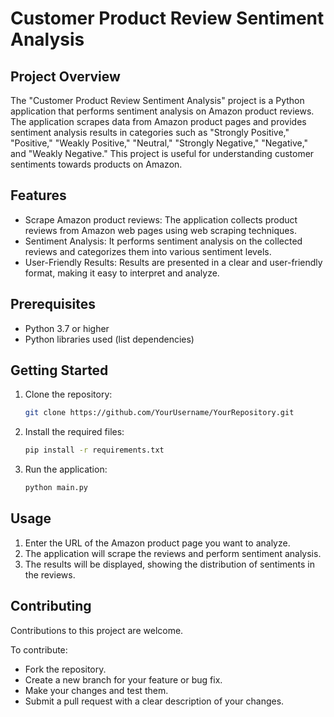 # Customer Product Review Sentiment Analysis

## Project Overview

The "Customer Product Review Sentiment Analysis" project is a Python application that performs sentiment analysis on Amazon product reviews. The application scrapes data from Amazon product pages and provides sentiment analysis results in categories such as "Strongly Positive," "Positive," "Weakly Positive," "Neutral," "Strongly Negative," "Negative," and "Weakly Negative." This project is useful for understanding customer sentiments towards products on Amazon.


## Features

- Scrape Amazon product reviews: The application collects product reviews from Amazon web pages using web scraping techniques.
- Sentiment Analysis: It performs sentiment analysis on the collected reviews and categorizes them into various sentiment levels.
- User-Friendly Results: Results are presented in a clear and user-friendly format, making it easy to interpret and analyze.

## Prerequisites

- Python 3.7 or higher
- Python libraries used (list dependencies)

## Getting Started

1. Clone the repository:

   ```bash
   git clone https://github.com/YourUsername/YourRepository.git

2. Install the required files:

   ```bash
   pip install -r requirements.txt

3. Run the application:

   ```bash
   python main.py

## Usage
   1. Enter the URL of the Amazon product page you want to analyze.
   2. The application will scrape the reviews and perform sentiment analysis.
   3. The results will be displayed, showing the distribution of sentiments in the reviews.

## Contributing
Contributions to this project are welcome. 

To contribute:
   - Fork the repository.
   - Create a new branch for your feature or bug fix.
   - Make your changes and test them.
   - Submit a pull request with a clear description of your changes.


